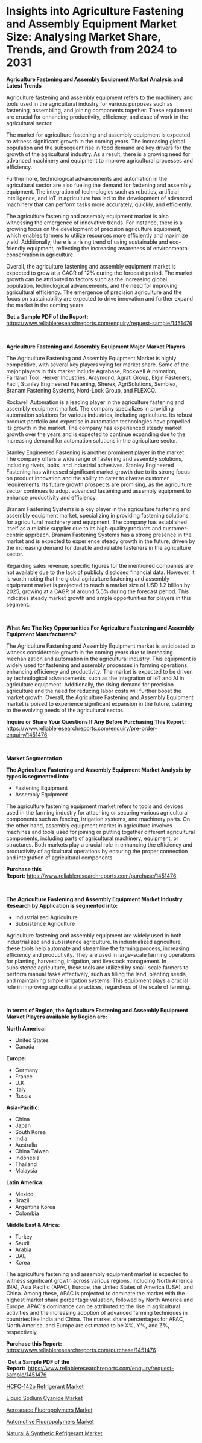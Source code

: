 <p><h1>Insights into Agriculture Fastening and Assembly Equipment Market Size: Analysing Market Share, Trends, and Growth from 2024 to 2031</h1></p><p><strong>Agriculture Fastening and Assembly Equipment Market Analysis and Latest Trends</strong></p>
<p><p>Agriculture fastening and assembly equipment refers to the machinery and tools used in the agricultural industry for various purposes such as fastening, assembling, and joining components together. These equipment are crucial for enhancing productivity, efficiency, and ease of work in the agricultural sector.</p><p>The market for agriculture fastening and assembly equipment is expected to witness significant growth in the coming years. The increasing global population and the subsequent rise in food demand are key drivers for the growth of the agricultural industry. As a result, there is a growing need for advanced machinery and equipment to improve agricultural processes and efficiency.</p><p>Furthermore, technological advancements and automation in the agricultural sector are also fueling the demand for fastening and assembly equipment. The integration of technologies such as robotics, artificial intelligence, and IoT in agriculture has led to the development of advanced machinery that can perform tasks more accurately, quickly, and efficiently.</p><p>The agriculture fastening and assembly equipment market is also witnessing the emergence of innovative trends. For instance, there is a growing focus on the development of precision agriculture equipment, which enables farmers to utilize resources more efficiently and maximize yield. Additionally, there is a rising trend of using sustainable and eco-friendly equipment, reflecting the increasing awareness of environmental conservation in agriculture.</p><p>Overall, the agriculture fastening and assembly equipment market is expected to grow at a CAGR of 12% during the forecast period. The market growth can be attributed to factors such as the increasing global population, technological advancements, and the need for improving agricultural efficiency. The emergence of precision agriculture and the focus on sustainability are expected to drive innovation and further expand the market in the coming years.</p></p>
<p><strong>Get a Sample PDF of the Report:&nbsp;</strong> <a href="https://www.reliableresearchreports.com/enquiry/request-sample/1451476">https://www.reliableresearchreports.com/enquiry/request-sample/1451476</a></p>
<p>&nbsp;</p>
<p><strong>Agriculture Fastening and Assembly Equipment Major Market Players</strong></p>
<p><p>The Agriculture Fastening and Assembly Equipment Market is highly competitive, with several key players vying for market share. Some of the major players in this market include Agrabase, Rockwell Automation, Fairlawn Tool, Herker Industries, Araymond, Agrati Group, Elgin Fasteners, Facil, Stanley Engineered Fastening, Sherex, AgriSolutions, Semblex, Branam Fastening Systems, Nord-Lock Group, and FLEXCO.</p><p>Rockwell Automation is a leading player in the agriculture fastening and assembly equipment market. The company specializes in providing automation solutions for various industries, including agriculture. Its robust product portfolio and expertise in automation technologies have propelled its growth in the market. The company has experienced steady market growth over the years and is expected to continue expanding due to the increasing demand for automation solutions in the agriculture sector.</p><p>Stanley Engineered Fastening is another prominent player in the market. The company offers a wide range of fastening and assembly solutions, including rivets, bolts, and industrial adhesives. Stanley Engineered Fastening has witnessed significant market growth due to its strong focus on product innovation and the ability to cater to diverse customer requirements. Its future growth prospects are promising, as the agriculture sector continues to adopt advanced fastening and assembly equipment to enhance productivity and efficiency.</p><p>Branam Fastening Systems is a key player in the agriculture fastening and assembly equipment market, specializing in providing fastening solutions for agricultural machinery and equipment. The company has established itself as a reliable supplier due to its high-quality products and customer-centric approach. Branam Fastening Systems has a strong presence in the market and is expected to experience steady growth in the future, driven by the increasing demand for durable and reliable fasteners in the agriculture sector.</p><p>Regarding sales revenue, specific figures for the mentioned companies are not available due to the lack of publicly disclosed financial data. However, it is worth noting that the global agriculture fastening and assembly equipment market is projected to reach a market size of USD 1.2 billion by 2025, growing at a CAGR of around 5.5% during the forecast period. This indicates steady market growth and ample opportunities for players in this segment.</p></p>
<p>&nbsp;</p>
<p><strong>What Are The Key Opportunities For Agriculture Fastening and Assembly Equipment Manufacturers?</strong></p>
<p><p>The Agriculture Fastening and Assembly Equipment market is anticipated to witness considerable growth in the coming years due to increasing mechanization and automation in the agricultural industry. This equipment is widely used for fastening and assembly processes in farming operations, enhancing efficiency and productivity. The market is expected to be driven by technological advancements, such as the integration of IoT and AI in agriculture equipment. Additionally, the rising demand for precision agriculture and the need for reducing labor costs will further boost the market growth. Overall, the Agriculture Fastening and Assembly Equipment market is poised to experience significant expansion in the future, catering to the evolving needs of the agricultural sector.</p></p>
<p><strong>Inquire or Share Your Questions If Any Before Purchasing This Report:</strong> <a href="https://www.reliableresearchreports.com/enquiry/pre-order-enquiry/1451476">https://www.reliableresearchreports.com/enquiry/pre-order-enquiry/1451476</a></p>
<p>&nbsp;</p>
<p><strong>Market Segmentation</strong></p>
<p><strong>The Agriculture Fastening and Assembly Equipment Market Analysis by types is segmented into:</strong></p>
<p><ul><li>Fastening Equipment</li><li>Assembly Equipment</li></ul></p>
<p><p>The agriculture fastening equipment market refers to tools and devices used in the farming industry for attaching or securing various agricultural components such as fencing, irrigation systems, and machinery parts. On the other hand, assembly equipment market in agriculture involves machines and tools used for joining or putting together different agricultural components, including parts of agricultural machinery, equipment, or structures. Both markets play a crucial role in enhancing the efficiency and productivity of agricultural operations by ensuring the proper connection and integration of agricultural components.</p></p>
<p><strong>Purchase this Report:&nbsp;</strong><a href="https://www.reliableresearchreports.com/purchase/1451476">https://www.reliableresearchreports.com/purchase/1451476</a></p>
<p>&nbsp;</p>
<p><strong>The Agriculture Fastening and Assembly Equipment Market Industry Research by Application is segmented into:</strong></p>
<p><ul><li>Industrialized Agriculture</li><li>Subsistence Agriculture</li></ul></p>
<p><p>Agriculture fastening and assembly equipment are widely used in both industrialized and subsistence agriculture. In industrialized agriculture, these tools help automate and streamline the farming process, increasing efficiency and productivity. They are used in large-scale farming operations for planting, harvesting, irrigation, and livestock management. In subsistence agriculture, these tools are utilized by small-scale farmers to perform manual tasks effectively, such as tilling the land, planting seeds, and maintaining simple irrigation systems. This equipment plays a crucial role in improving agricultural practices, regardless of the scale of farming.</p></p>
<p>&nbsp;</p>
<p><strong>In terms of Region, the Agriculture Fastening and Assembly Equipment Market Players available by Region are:</strong></p>
<p>
    <p> <strong> North America: </strong>
        <ul>
            <li>United States</li>
            <li>Canada</li>
        </ul>
        </p> 
    <p> <strong> Europe: </strong>
        <ul>
            <li>Germany</li>
            <li>France</li>
            <li>U.K.</li>
            <li>Italy</li>
            <li>Russia</li>
        </ul>
        </p> 
    <p> <strong> Asia-Pacific: </strong>
        <ul>
            <li>China</li>
            <li>Japan</li>
            <li>South Korea</li>
            <li>India</li>
            <li>Australia</li>
            <li>China Taiwan</li>
            <li>Indonesia</li>
            <li>Thailand</li>
            <li>Malaysia</li>
        </ul>
        </p> 
    <p> <strong> Latin America: </strong>
        <ul>
            <li>Mexico</li>
            <li>Brazil</li>
            <li>Argentina Korea</li>
            <li>Colombia</li>
        </ul>
        </p> 
    <p> <strong> Middle East & Africa: </strong>
        <ul>
            <li>Turkey</li>
            <li>Saudi</li>
            <li>Arabia</li>
            <li>UAE</li>
            <li>Korea</li>
        </ul>
    </p>
    </p>
<p><p>The agriculture fastening and assembly equipment market is expected to witness significant growth across various regions, including North America (NA), Asia Pacific (APAC), Europe, the United States of America (USA), and China. Among these, APAC is projected to dominate the market with the highest market share percentage valuation, followed by North America and Europe. APAC's dominance can be attributed to the rise in agricultural activities and the increasing adoption of advanced farming techniques in countries like India and China. The market share percentages for APAC, North America, and Europe are estimated to be X%, Y%, and Z%, respectively.</p></p>
<p><strong>Purchase this Report: </strong><a href="https://www.reliableresearchreports.com/purchase/1451476">https://www.reliableresearchreports.com/purchase/1451476</a></p>
<p>&nbsp;<strong>Get a Sample PDF of the Report:&nbsp;&nbsp;</strong><a href="https://www.reliableresearchreports.com/enquiry/request-sample/1451476">https://www.reliableresearchreports.com/enquiry/request-sample/1451476</a></p>
<p><strong></strong></p>
<p><p><a href="https://medium.com/@kartik.reportprime/hcfc-142b-refrigerant-market-size-cagr-trends-2024-2030-2eb7af74bfba">HCFC-142b Refrigerant Market</a></p><p><a href="https://medium.com/@kartik.reportprime/liquid-sodium-cyanide-market-the-key-to-successful-business-strategy-forecast-till-2031-79c5fcd7c8e3">Liquid Sodium Cyanide Market</a></p><p><a href="https://medium.com/@kartik.reportprime/aerospace-fluoropolymers-market-insights-into-market-cagr-market-trends-and-growth-strategies-3f12eeca83ee">Aerospace Fluoropolymers Market</a></p><p><a href="https://medium.com/@kartik.reportprime/automotive-fluoropolymers-market-insights-into-market-cagr-market-trends-and-growth-strategies-90bbb0e6f472">Automotive Fluoropolymers Market</a></p><p><a href="https://medium.com/@kartik.reportprime/natural-amp-synthetic-refrigerant-market-competitive-analysis-market-trends-and-forecast-to-b05d90c3e230">Natural & Synthetic Refrigerant Market</a></p></p>